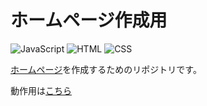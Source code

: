 
# ホームページ作成用
![JavaScript][JavaScript.js]
![HTML][HTML.js]
![CSS][CSS.js]

[ホームページ](https://absolute-value.github.io/)を作成するためのリポジトリです。

動作用は[こちら](https://github.com/Absolute-Value/Absolute-Value.github.io)
<!-- MARKDOWN LINKS & IMAGES -->
[JavaScript.js]: https://img.shields.io/badge/JavaScript-f1e05a?style=for-the-badge&logo=javascript&logoColor=black
[HTML.js]: https://img.shields.io/badge/HTML-e34c26?style=for-the-badge&logo=HTML5&logoColor=white
[CSS.js]: https://img.shields.io/badge/CSS-563d7c?style=for-the-badge&logo=CSS3